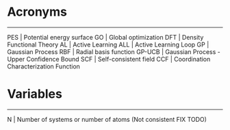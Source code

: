 # Acronyms
---
PES | Potential energy surface
GO | Global optimization
DFT | Density Functional Theory
AL | Active Learning
ALL | Active Learning Loop
GP | Gaussian Process
RBF | Radial basis function
GP-UCB | Gaussian Process - Upper Confidence Bound
SCF | Self-consistent field
CCF | Coordination Characterization Function


# Variables
---
N | Number of systems or number of atoms (Not consistent FIX TODO)

